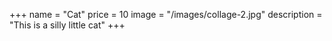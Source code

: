 +++
name = "Cat"
price = 10
image = "/images/collage-2.jpg"
description = "This is a silly little cat"
+++
